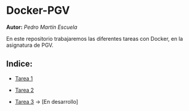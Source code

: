 # Docker-PGV

__Autor:__ _Pedro Martín Escuela_

En este repositorio trabajaremos las diferentes tareas con  Docker, en la asignatura de PGV.

## Indice:

- [Tarea 1](./tarea1/)

- [Tarea 2](./tarea2/)

- [Tarea 3]() -> [En desarrollo]
